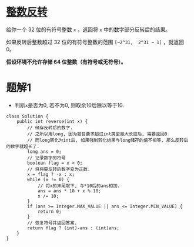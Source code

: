 # [整数反转](https://leetcode-cn.com/leetbook/read/top-interview-questions-easy/xnx13t/)  
  
给你一个 32 位的有符号整数 ```x``` ，返回将 ```x``` 中的数字部分反转后的结果。

如果反转后整数超过 32 位的有符号整数的范围 ```[−2^31,  2^31 − 1]``` ，就返回 0。

**假设环境不允许存储 64 位整数（有符号或无符号）。**
  
# 题解1  
  
* 判断```x```是否为0, 若不为0, 则取余10后除以等于10.  
  
```
class Solution {
	public int reverse(int x) {
		// 储存反转后的数字.
		// 之所以用long, 因为题目要求超过int类型最大长度后, 需要返回0
		// 而long转化为int后, 如果强制转化结果与long储存的值不相等, 那么反转后的数字就超长了.
		long ans = 0;
		// 记录数字的符号
		boolean flag = x < 0;
		// 将将要反转的数字变为正数.
		x = flag ? -x : x;
		while (x != 0) {
			// 将x的末尾取下, 与*10后的ans相加.
			ans = ans * 10 + x % 10;
			x /= 10;
		}
		if (ans >= Integer.MAX_VALUE || ans <= Integer.MIN_VALUE) {
			return 0;
		}
		// 恢复符号并返回答案.
		return flag ? (int)-ans : (int)ans;
	}
}
```